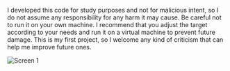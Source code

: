 I developed this code for study purposes and not for malicious intent, so I do not assume any responsibility for any harm it may cause.
Be careful not to run it on your own machine. I recommend that you adjust the target according to your needs and run it on a virtual machine to prevent future damage.
This is my first project, so I welcome any kind of criticism that can help me improve future ones.

![Screen 1](https://github.com/dksilvv/Ransomware-UnderCarpet/assets/161028555/f2a382f0-74cc-4cf8-bbdf-7d130de9f0dc)
